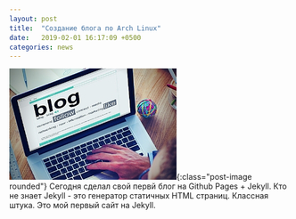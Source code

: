 ```yaml
---
layout: post
title:  "Создание блога по Arch Linux"
date:   2019-02-01 16:17:09 +0500
categories: news
---
```

![alt text](img/blog.jpg "Logo Title Text 1"){:class="post-image rounded"}
Сегодня сделал свой первй блог на Github Pages + Jekyll.
Кто не знает Jekyll - это генератор статичных HTML страниц. Классная штука. Это мой первый сайт на Jekyll. 